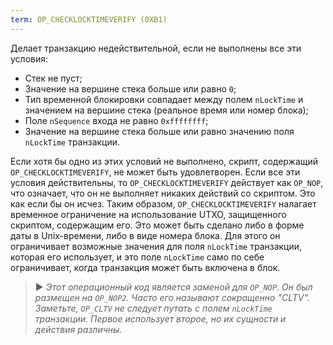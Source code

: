 ```yaml
---
term: OP_CHECKLOCKTIMEVERIFY (0XB1)
---
```


Делает транзакцию недействительной, если не выполнены все эти условия:
* Стек не пуст;
* Значение на вершине стека больше или равно `0`;
* Тип временной блокировки совпадает между полем `nLockTime` и значением на вершине стека (реальное время или номер блока);
* Поле `nSequence` входа не равно `0xffffffff`;
* Значение на вершине стека больше или равно значению поля `nLockTime` транзакции.

Если хотя бы одно из этих условий не выполнено, скрипт, содержащий `OP_CHECKLOCKTIMEVERIFY`, не может быть удовлетворен. Если все эти условия действительны, то `OP_CHECKLOCKTIMEVERIFY` действует как `OP_NOP`, что означает, что он не выполняет никаких действий со скриптом. Это как если бы он исчез. Таким образом, `OP_CHECKLOCKTIMEVERIFY` налагает временное ограничение на использование UTXO, защищенного скриптом, содержащим его. Это может быть сделано либо в форме даты в Unix-времени, либо в виде номера блока. Для этого он ограничивает возможные значения для поля `nLockTime` транзакции, которая его использует, и это поле `nLockTime` само по себе ограничивает, когда транзакция может быть включена в блок.

> ► *Этот операционный код является заменой для `OP_NOP`. Он был размещен на `OP_NOP2`. Часто его называют сокращенно "CLTV". Заметьте, `OP_CLTV` не следует путать с полем `nLockTime` транзакции. Первое использует второе, но их сущности и действия различны.*
